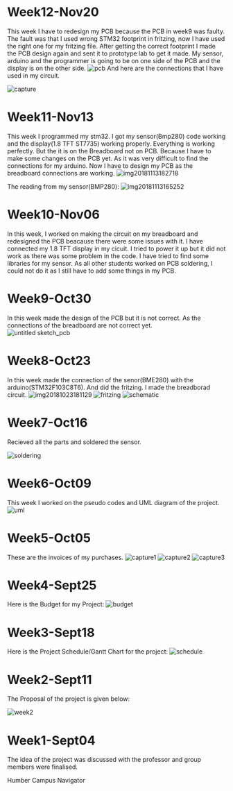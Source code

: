 # Week12-Nov20
This week I have to redesign my PCB because the PCB in week9 was faulty. The fault was that I used wrong STM32 footprint in fritzing, now I have used the right one for my fritzing file. After getting the correct footprint I made the PCB design again and sent it to prototype lab to get it made. My sensor, arduino and the programmer is going to be on one side of the PCB and the display is on the other side.
![pcb](https://user-images.githubusercontent.com/43187006/48806878-ca473700-ece9-11e8-9200-cdf7247a5e66.jpg)
And here are the connections that I have used in my circuit.

![capture](https://user-images.githubusercontent.com/43187006/48807126-928cbf00-ecea-11e8-8c5a-83ce29a1ac1f.PNG)


# Week11-Nov13
This week I programmed my stm32. I got my sensor(Bmp280) code working and the display(1.8 TFT ST7735) working properly. Everything is working perfectly. But the it is on the Breadboard not on PCB. Because I have to make some changes on the PCB yet. As it was very difficult to find the connections for my arduino. Now I have to design my PCB as the breadboard connections are working. 
![img20181113182718](https://user-images.githubusercontent.com/43187006/48524750-91254780-e84f-11e8-948d-13e60074ca6e.jpg)

The reading from my sensor(BMP280):
![img20181113165252](https://user-images.githubusercontent.com/43187006/48524951-40fab500-e850-11e8-8ca0-16cc8dde1ad5.jpg)

# Week10-Nov06
In this week, I worked on making the circuit on my breadboard and redesigned the PCB beacause there were some issues with it. I have connected my 1.8 TFT display in my cicuit. I tried to power it up but it did not work as there was some problem in the code. I have tried to find some libraries for my sensor. As all other students worked on PCB soldering, I could not do it as I still have to add some things in my PCB.
# Week9-Oct30
In this week made the design of the PCB but it is not correct. As the connections of the breadboard are not correct yet.  
![untitled sketch_pcb](https://user-images.githubusercontent.com/43187006/47760656-c2b4e500-dc8b-11e8-9a26-4d0bf8806cc0.png)


# Week8-Oct23 
In this week made the connection of the senor(BME280) with the arduino(STM32F103C8T6). And did the fritzing. I made the breadborad circuit.
![img20181023181129](https://user-images.githubusercontent.com/43187006/47398065-4e64c980-d700-11e8-8845-140383855766.jpg)
![fritzing](https://user-images.githubusercontent.com/43187006/47397973-d1395480-d6ff-11e8-94ba-ef35f0b8f2c2.PNG)
![schematic](https://user-images.githubusercontent.com/43187006/47398280-6d179000-d701-11e8-9b5c-c245c7c5c796.PNG)



# Week7-Oct16
Recieved all the parts and soldered the sensor.

![soldering](https://user-images.githubusercontent.com/43187006/47397752-b3b7bb00-d6fe-11e8-9e4c-d51fe6e49984.PNG)

# Week6-Oct09
This week I worked on the pseudo codes and UML diagram of the project.
![uml](https://user-images.githubusercontent.com/43187006/47397700-810dc280-d6fe-11e8-89f4-6673c1096304.PNG)


# Week5-Oct05
These are the invoices of my purchases.
![capture1](https://user-images.githubusercontent.com/43187006/46379391-aa41b280-c66c-11e8-8469-8fc3fb06e37b.PNG)
![capture2](https://user-images.githubusercontent.com/43187006/46379397-aca40c80-c66c-11e8-9a69-69b6d4d3b564.PNG)
![capture3](https://user-images.githubusercontent.com/43187006/46379402-af9efd00-c66c-11e8-85bc-88a417ab023b.PNG)

# Week4-Sept25
Here is the Budget for my Project:
![budget](https://user-images.githubusercontent.com/43187006/47385063-02515f00-d6d7-11e8-813c-e31bbc4ff7d2.PNG)


# Week3-Sept18
Here is the Project Schedule/Gantt Chart for the project:
![schedule](https://user-images.githubusercontent.com/43187006/47384705-06c94800-d6d6-11e8-94b5-8812102553f1.PNG)

# Week2-Sept11
The Proposal of the project is given below:

![week2](https://user-images.githubusercontent.com/43187006/47384830-69224880-d6d6-11e8-97e9-42d2c19a7625.PNG)


# Week1-Sept04
The idea of the project was discussed with the professor and group members were finalised.

Humber Campus Navigator
